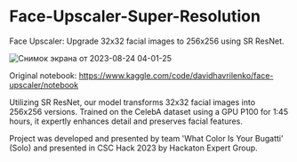 # Face-Upscaler-Super-Resolution
Face Upscaler: Upgrade 32x32 facial images to 256x256 using SR ResNet.

![Снимок экрана от 2023-08-24 04-01-25](https://github.com/D1H1/Face-Upscaler-Super-Resolution/assets/94292673/0210c401-dd5b-40ea-8e66-5bb0f4abb022)

Original notebook: https://www.kaggle.com/code/davidhavrilenko/face-upscaler/notebook

Utilizing SR ResNet, our model transforms 32x32 facial images into 256x256 versions. Trained on the CelebA dataset using a GPU P100 for 1:45 hours, it expertly enhances detail and preserves facial features.

Project was developed and presented by team 'What Color Is Your Bugatti' (Solo) and presented in CSC Hack 2023 by Hackaton Expert Group.
